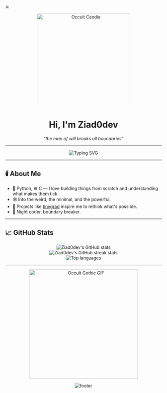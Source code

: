                                                                               
☠                     <p align="center">
  <img src="https://media.giphy.com/media/l0MYt5jPR6QX5pnqM/giphy.gif" width="300" alt="Occult Candle"/>
</p>

<h1 align="center">Hi, I'm Ziad0dev</h1>

<p align="center"><em>"the man of will breaks all boundaries"</em></p>

---

<p align="center">
  <img src="https://readme-typing-svg.demolab.com?font=Fira+Code&pause=1000&color=8D86C9&center=true&vCenter=true&width=435&lines=just+a+dev;Python+%2F+C+enjoyer;tinygrad+appreciator;Always+hacking+in+the+dark..." alt="Typing SVG" />
</p>

---

## 🕯️ About Me

- 🐍 Python, ⚙️ C — I love building things from scratch and understanding what makes them tick.
- 🕸️ Into the weird, the minimal, and the powerful.
- 🦾 Projects like [tinygrad](https://github.com/geohot/tinygrad) inspire me to rethink what's possible.
- 🦉 Night coder, boundary breaker.

---

## 📈 GitHub Stats

<p align="center">
  <img src="https://github-readme-stats.vercel.app/api?username=Ziad0dev&show_icons=true&theme=tokyonight&hide_border=true" alt="Ziad0dev's GitHub stats" />
  <br>
  <img src="https://github-readme-streak-stats.herokuapp.com/?user=Ziad0dev&theme=tokyonight&hide_border=true" alt="Ziad0dev's GitHub streak stats" />
  <br>
  <img src="https://github-readme-stats.vercel.app/api/top-langs/?username=Ziad0dev&layout=compact&theme=tokyonight&hide_border=true" alt="Top languages" />
</p>

---

<p align="center">
  <img src="https://media.giphy.com/media/3ohhwytHcusSCXXOUg/giphy.gif" width="350" alt="Occult Gothic GIF"/>
</p>

<p align="center">
  <img src="https://capsule-render.vercel.app/api?type=rect&color=0:1e1e2f,100:38304c&height=50&section=footer" alt="footer"/>
</p>               
